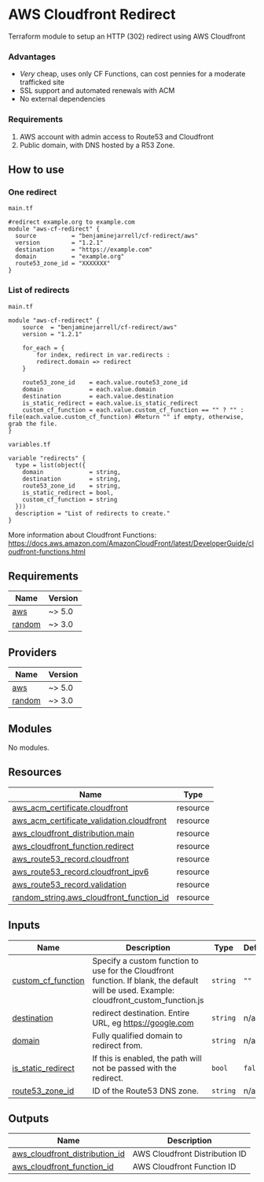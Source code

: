 # AWS Cloudfront Redirect

Terraform module to setup an HTTP (302) redirect using AWS Cloudfront

### Advantages
- *Very* cheap, uses only CF Functions, can cost pennies for a moderate trafficked site
- SSL support and automated renewals with ACM
- No external dependencies

### Requirements
1. AWS account with admin access to Route53 and Cloudfront
2. Public domain, with DNS hosted by a R53 Zone.

## How to use
### One redirect
`main.tf`
```hcl
#redirect example.org to example.com
module "aws-cf-redirect" {
  source          = "benjaminejarrell/cf-redirect/aws"
  version         = "1.2.1"
  destination     = "https://example.com"
  domain          = "example.org"
  route53_zone_id = "XXXXXXX"
}
```

### List of redirects
`main.tf`
```hcl
module "aws-cf-redirect" {
    source  = "benjaminejarrell/cf-redirect/aws"
    version = "1.2.1"

    for_each = {
        for index, redirect in var.redirects :
        redirect.domain => redirect
    }

    route53_zone_id    = each.value.route53_zone_id
    domain             = each.value.domain
    destination        = each.value.destination
    is_static_redirect = each.value.is_static_redirect
    custom_cf_function = each.value.custom_cf_function == "" ? "" : file(each.value.custom_cf_function) #Return "" if empty, otherwise, grab the file.
}
```

`variables.tf`
```hcl
variable "redirects" {
  type = list(object({
    domain             = string,
    destination        = string,
    route53_zone_id    = string,
    is_static_redirect = bool,
    custom_cf_function = string
  }))
  description = "List of redirects to create."
}
```
More information about Cloudfront Functions: https://docs.aws.amazon.com/AmazonCloudFront/latest/DeveloperGuide/cloudfront-functions.html

<!-- BEGIN_TF_DOCS -->
## Requirements

| Name | Version |
|------|---------|
| <a name="requirement_aws"></a> [aws](#requirement\_aws) | ~> 5.0 |
| <a name="requirement_random"></a> [random](#requirement\_random) | ~> 3.0 |

## Providers

| Name | Version |
|------|---------|
| <a name="provider_aws"></a> [aws](#provider\_aws) | ~> 5.0 |
| <a name="provider_random"></a> [random](#provider\_random) | ~> 3.0 |

## Modules

No modules.

## Resources

| Name | Type |
|------|------|
| [aws_acm_certificate.cloudfront](https://registry.terraform.io/providers/hashicorp/aws/latest/docs/resources/acm_certificate) | resource |
| [aws_acm_certificate_validation.cloudfront](https://registry.terraform.io/providers/hashicorp/aws/latest/docs/resources/acm_certificate_validation) | resource |
| [aws_cloudfront_distribution.main](https://registry.terraform.io/providers/hashicorp/aws/latest/docs/resources/cloudfront_distribution) | resource |
| [aws_cloudfront_function.redirect](https://registry.terraform.io/providers/hashicorp/aws/latest/docs/resources/cloudfront_function) | resource |
| [aws_route53_record.cloudfront](https://registry.terraform.io/providers/hashicorp/aws/latest/docs/resources/route53_record) | resource |
| [aws_route53_record.cloudfront_ipv6](https://registry.terraform.io/providers/hashicorp/aws/latest/docs/resources/route53_record) | resource |
| [aws_route53_record.validation](https://registry.terraform.io/providers/hashicorp/aws/latest/docs/resources/route53_record) | resource |
| [random_string.aws_cloudfront_function_id](https://registry.terraform.io/providers/hashicorp/random/latest/docs/resources/string) | resource |

## Inputs

| Name | Description | Type | Default | Required |
|------|-------------|------|---------|:--------:|
| <a name="input_custom_cf_function"></a> [custom\_cf\_function](#input\_custom\_cf\_function) | Specify a custom function to use for the Cloudfront function. If blank, the default will be used. Example: cloudfront\_custom\_function.js | `string` | `""` | no |
| <a name="input_destination"></a> [destination](#input\_destination) | redirect destination. Entire URL, eg https://google.com | `string` | n/a | yes |
| <a name="input_domain"></a> [domain](#input\_domain) | Fully qualified domain to redirect from. | `string` | n/a | yes |
| <a name="input_is_static_redirect"></a> [is\_static\_redirect](#input\_is\_static\_redirect) | If this is enabled, the path will not be passed with the redirect. | `bool` | `false` | no |
| <a name="input_route53_zone_id"></a> [route53\_zone\_id](#input\_route53\_zone\_id) | ID of the Route53 DNS zone. | `string` | n/a | yes |

## Outputs

| Name | Description |
|------|-------------|
| <a name="output_aws_cloudfront_distribution_id"></a> [aws\_cloudfront\_distribution\_id](#output\_aws\_cloudfront\_distribution\_id) | AWS Cloudfront Distribution ID |
| <a name="output_aws_cloudfront_function_id"></a> [aws\_cloudfront\_function\_id](#output\_aws\_cloudfront\_function\_id) | AWS Cloudfront Function ID |
<!-- END_TF_DOCS -->